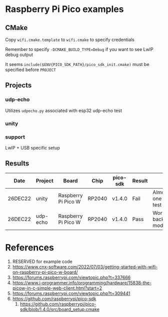 # Raspberry Pi Pico examples

## CMake

Copy `wifi.cmake.template` to `wifi.cmake` to specify credentials

Remember to specify `-DCMAKE_BUILD_TYPE=Debug` if you want to see LwIP debug output

It seems `include($ENV{PICO_SDK_PATH}/pico_sdk_init.cmake)` must be specified before `PROJECT`

## Projects

### udp-echo

Utilizes `udpecho.py` associated with esp32 udp-echo test

### unity

### support

LwIP + USB specific setup

## Results

|   Date  | Project      | Board                | Chip           | pico-sdk | Result  | Notes
| ------- | ------------ | -------------------- | -------------- | -------- | ------- | -----
| 26DEC22 | unity        | Raspberry Pi Pico W  | RP2040         | v1.4.0   | Fail    | Almost works, but one of the LwIP test fails
| 26DEC22 | udp-echo     | Raspberry Pi Pico W  | RP2040         | v1.4.0   | Pass    | Works in background+polled modes

# References

1. RESERVED for example code
2. https://www.cnx-software.com/2022/07/03/getting-started-with-wifi-on-raspberry-pi-pico-w-board/
3. https://forums.raspberrypi.com/viewtopic.php?t=337666
4. https://www.i-programmer.info/programming/hardware/15838-the-picow-in-c-simple-web-client.html?start=2
5. https://forums.raspberrypi.com/viewtopic.php?t=309441
5. https://github.com/raspberrypi/pico-sdk
   1. https://github.com/raspberrypi/pico-sdk/blob/1.4.0/src/board_setup.cmake